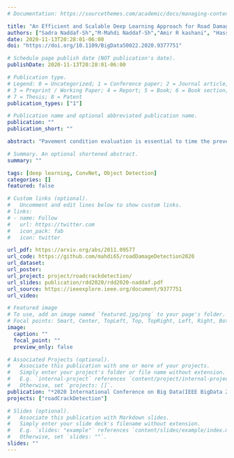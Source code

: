 ```yaml
---
# Documentation: https://sourcethemes.com/academic/docs/managing-content/

title: "An Efficient and Scalable Deep Learning Approach for Road Damage Detection"
authors: ["Sadra Naddaf-Sh","M-Mahdi Naddaf-Sh","Amir R kashani", "Hassan Zargaradeh"]
date: 2020-11-13T20:28:01-06:00
doi: "https://doi.org/10.1109/BigData50022.2020.9377751"

# Schedule page publish date (NOT publication's date).
publishDate: 2020-11-13T20:28:01-06:00

# Publication type.
# Legend: 0 = Uncategorized; 1 = Conference paper; 2 = Journal article;
# 3 = Preprint / Working Paper; 4 = Report; 5 = Book; 6 = Book section;
# 7 = Thesis; 8 = Patent
publication_types: ["1"]

# Publication name and optional abbreviated publication name.
publication: ""
publication_short: ""

abstract: "Pavement condition evaluation is essential to time the preventative or rehabilitative actions and control distress propagation. Failing to conduct timely evaluations can lead to severe structural and financial loss of the infrastructure and complete reconstructions. Automated computer-aided surveying measures can provide a database of road damage patterns and their locations. This database can be utilized for timely road repairs to gain the minimum cost of maintenance and the asphalt's maximum durability. This paper introduces a deep learning-based surveying scheme to analyze the image-based distress data in real-time. A database consisting of a diverse population of crack distress types such as longitudinal, transverse, and alligator cracks, photographed using mobile-device is used. Then, a family of efficient and scalable models that are tuned for pavement crack detection is trained. Proposed models, resulted in F1-scores, ranging from 52% to 56%, and average inference time from 178-10 images per second. Finally, the performance of the object detectors are examined, and error analysis is reported against various images."

# Summary. An optional shortened abstract.
summary: ""

tags: [deep learning, ConvNet, Object Detection]
categories: []
featured: false

# Custom links (optional).
#   Uncomment and edit lines below to show custom links.
# links:
# - name: Follow
#   url: https://twitter.com
#   icon_pack: fab
#   icon: twitter

url_pdf: https://arxiv.org/abs/2011.09577
url_code: https://github.com/mahdi65/roadDamageDetection2020
url_dataset:
url_poster: 
url_project: project/roadcrackdetection/
url_slides: publication/rdd2020/rdd2020-naddaf.pdf
url_source: https://ieeexplore.ieee.org/document/9377751
url_video:

# Featured image
# To use, add an image named `featured.jpg/png` to your page's folder. 
# Focal points: Smart, Center, TopLeft, Top, TopRight, Left, Right, BottomLeft, Bottom, BottomRight.
image:
  caption: ""
  focal_point: ""
  preview_only: false

# Associated Projects (optional).
#   Associate this publication with one or more of your projects.
#   Simply enter your project's folder or file name without extension.
#   E.g. `internal-project` references `content/project/internal-project/index.md`.
#   Otherwise, set `projects: []`.
publication: "*2020 International Conference on Big Data(IEEE BigData 2020)*"
projects: ["roadCrackDetection"]

# Slides (optional).
#   Associate this publication with Markdown slides.
#   Simply enter your slide deck's filename without extension.
#   E.g. `slides: "example"` references `content/slides/example/index.md`.
#   Otherwise, set `slides: ""`.
slides: ""
---
```

